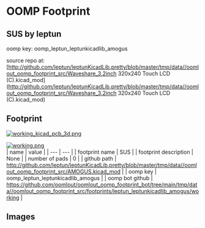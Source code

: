 # OOMP Footprint  
## SUS  by leptun  
  
oomp key: oomp_leptun_leptunkicadlib_amogus  
  
source repo at: [http://github.com/leptun/leptunKicadLib.pretty/blob/master/tmp/data//oomlout_oomp_footprint_src/Waveshare_3.2inch 320x240 Touch LCD (C).kicad_mod](http://github.com/leptun/leptunKicadLib.pretty/blob/master/tmp/data//oomlout_oomp_footprint_src/Waveshare_3.2inch 320x240 Touch LCD (C).kicad_mod)  
## Footprint  
  
[![working_kicad_pcb_3d.png](working_kicad_pcb_3d_600.png)](working_kicad_pcb_3d.png)  
  
[![working.png](working_600.png)](working.png)  
| name | value | 
| --- | --- | 
| footprint name | SUS | 
| footprint description | None | 
| number of pads | 0 | 
| github path | http://github.com/leptun/leptunKicadLib.pretty/blob/master/tmp/data//oomlout_oomp_footprint_src/AMOGUS.kicad_mod | 
| oomp key | oomp_leptun_leptunkicadlib_amogus | 
| oomp bot github | https://github.com/oomlout/oomlout_oomp_footprint_bot/tree/main/tmp/data//oomlout_oomp_footprint_src/footprints/leptun_leptunkicadlib_amogus/working | 
## Images  
